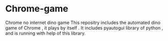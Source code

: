 # Chrome-game
Chrome no internet dino game
This repositry includes the automated dino game of Chrome , it plays by itself .
It includes pyautogui library of python , and is running with help of this library.
